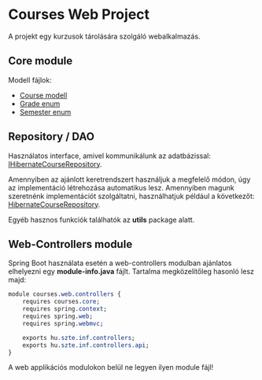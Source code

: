 # Courses Web Project

A projekt egy kurzusok tárolására szolgáló webalkalmazás.

## Core module

Modell fájlok:
- [Course modell](./core/src/main/java/hu/szte/inf/models/Course.java)
- [Grade enum](./core/src/main/java/hu/szte/inf/models/Grade.java)
- [Semester enum](./core/src/main/java/hu/szte/inf/models/Semester.java)

## Repository / DAO

Használatos interface, amivel kommunikálunk az adatbázissal:
[IHibernateCourseRepository](./core/src/main/java/hu/szte/inf/repositories/IHibernateCourseRepository.java).

Amennyiben az ajánlott keretrendszert használjuk a megfelelő módon,
úgy az implementáció létrehozása automatikus lesz.
Amennyiben magunk szeretnénk implementációt szolgáltatni,
használhatjuk például a következőt:
[HibernateCourseRepository](./core/src/main/java/hu/szte/inf/repositories/HibernateCourseRepository.java).

Egyéb hasznos funkciók találhatók az **utils** package alatt.

## Web-Controllers module

Spring Boot használata esetén a web-controllers modulban ajánlatos elhelyezni egy **module-info.java** fájlt.
Tartalma megközelítőleg hasonló lesz majd:

```css
module courses.web.controllers {
    requires courses.core;
    requires spring.context;
    requires spring.web;
    requires spring.webmvc;

    exports hu.szte.inf.controllers;
    exports hu.szte.inf.controllers.api;
}
```

A web applikációs modulokon belül ne legyen ilyen module fájl!
